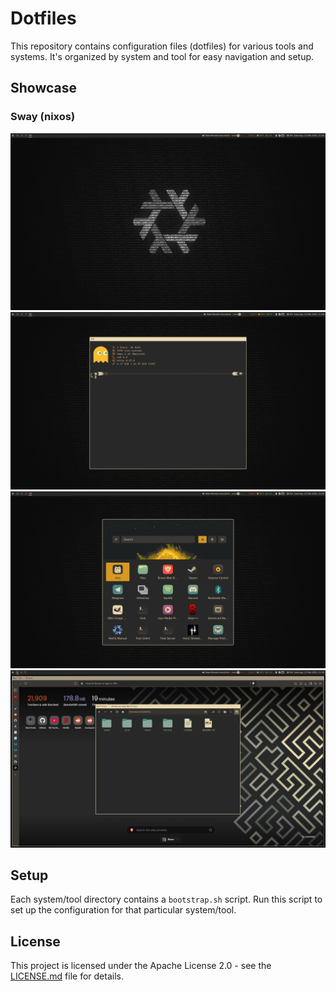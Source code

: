 # Dotfiles

This repository contains configuration files (dotfiles) for various tools and systems. It's organized by system and tool for easy navigation and setup.

## Showcase

### Sway (nixos)

![Showcase 1](/assets/showcase/4.png)
![Showcase 2](/assets/showcase/1.png)
![Showcase 3](/assets/showcase/2.png)
![Showcase 4](/assets/showcase/3.png)

## Setup

Each system/tool directory contains a `bootstrap.sh` script. Run this script to set up the configuration for that particular system/tool.

## License

This project is licensed under the Apache License 2.0 - see the [LICENSE.md](LICENSE.md) file for details.
